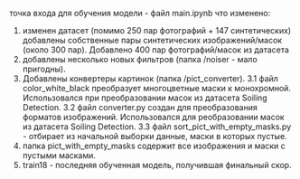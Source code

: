 точка входа для обучения модели - файл main.ipynb
что изменено: 
1. изменен датасет (помимо 250 пар фотографий + 147 синтетических) добавлены собственные пары синтетических изображений/масок (около 300 пар). Добавлено 400 пар фотографий/масок из датасета
2. добавлены несколько новых фильтров (папка /noiser - мало пригодны). 
3. Добавлены конвертеры картинок (папка /pict_converter). 
3.1 файл color_white_black преобразует многоцветные маски к монохромной. Использовался при преобразовании масок из датасета Soiling Detection.
3.2 файл converter.py создан для преобразования форматов изображений. Использовался для реобразовании масок из датасета Soiling Detection.
3.3 файл sort_pict_with_empty_masks.py - отбирает из начальной выборки данные, маски в которых пустые.
4. папка pict_with_empty_masks содержит все изображения и маски с пустыми масками.
5. train18 - последняя обученная модель, получившая финальный скор.
